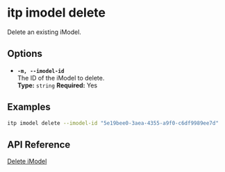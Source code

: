 # itp imodel delete

Delete an existing iModel.

## Options

- **`-m, --imodel-id`**  
  The ID of the iModel to delete.  
  **Type:** `string` **Required:** Yes

## Examples

```bash
itp imodel delete --imodel-id "5e19bee0-3aea-4355-a9f0-c6df9989ee7d"
```

## API Reference

[Delete iModel](https://developer.bentley.com/apis/imodels-v2/operations/delete-imodel/)
